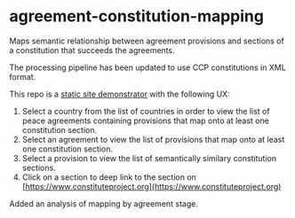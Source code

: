# agreement-constitution-mapping
Maps semantic relationship between agreement provisions and sections of a constitution that succeeds the agreements.

The processing pipeline has been updated to use CCP constitutions in XML format.

This repo is a [static site demonstrator](https://peacerep.github.io/agreement-constitution-mapping/index.html) with the following UX:
1. Select a country from the list of countries in order to view the list of peace agreements containing provisions that map onto at least one constitution section.
2. Select an agreement to view the list of provisions that map onto at least one constitution section.
3. Select a provision to view the list of semantically similary constitution sections.
4. Click on a section to deep link to the section on [https://www.constituteproject.org](https://www.constituteproject.org)

Added an analysis of mapping by agreement stage. 
